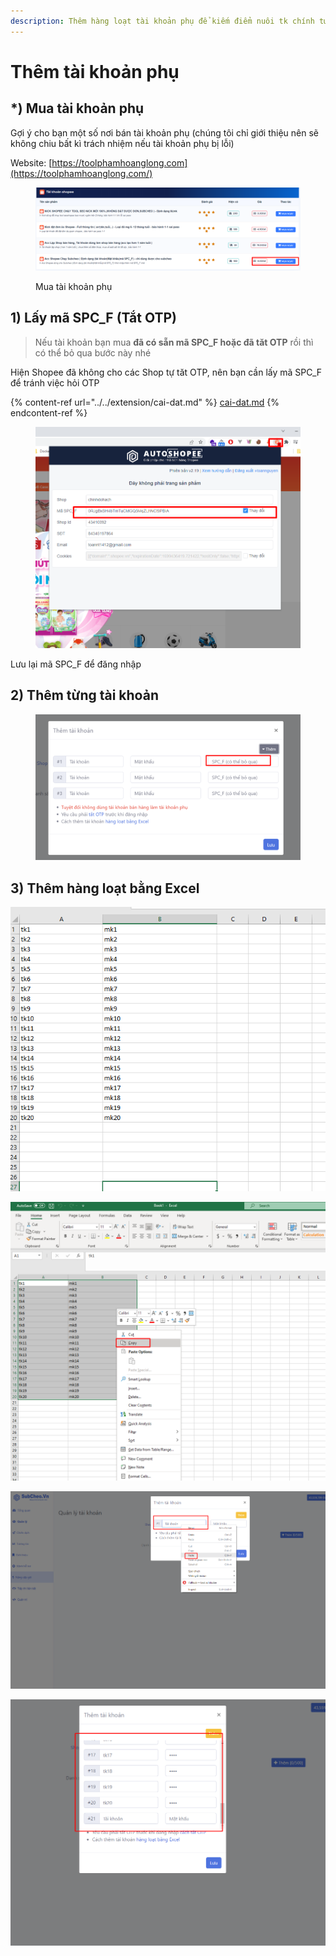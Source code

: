 ```yaml
---
description: Thêm hàng loạt tài khoản phụ để kiếm điểm nuôi tk chính tương tác
---
```


# Thêm tài khoản phụ

## \*) Mua tài khoản phụ

Gợi ý cho bạn một số nơi bán tài khoản phụ (chúng tôi chỉ giới thiệu nên sẽ không chiu bất kì trách nhiệm nếu tài khoản phụ bị lỗi)

Website: [https://toolphamhoanglong.com](https://toolphamhoanglong.com/)

<figure><img src="../../.gitbook/assets/image (3) (4).png" alt=""><figcaption><p>Mua tài khoản phụ</p></figcaption></figure>

## 1) Lấy mã SPC\_F (Tắt OTP)

> Nếu tài khoản bạn mua **đã có sẵn mã SPC\_F hoặc đã tăt OTP** rồi thì có thể bỏ qua bước này nhé

Hiện Shopee đã không cho các Shop tự tăt OTP, nên bạn cần lấy mã SPC\_F để tránh việc hỏi OTP

{% content-ref url="../../extension/cai-dat.md" %}
[cai-dat.md](../../extension/cai-dat.md)
{% endcontent-ref %}

<figure><img src="../../.gitbook/assets/image (2) (2).png" alt=""><figcaption></figcaption></figure>

Lưu lại mã SPC\_F để đăng nhập

## 2) Thêm từng tài khoản

<figure><img src="../../.gitbook/assets/image (3) (1).png" alt=""><figcaption></figcaption></figure>



## 3) Thêm hàng loạt bằng Excel

![Đây là danh sách tài khoản của bạn trên Excel](<../../.gitbook/assets/image (157).png>)

![Bạn Copy danh sách trên](<../../.gitbook/assets/image (160).png>)

![Bạn rê vào vị trí trí đầu tiền > Nhấn Ctrl + V](<../../.gitbook/assets/image (162).png>)

![Kết quả > nhấn Lưu là xong](<../../.gitbook/assets/image (163).png>)
